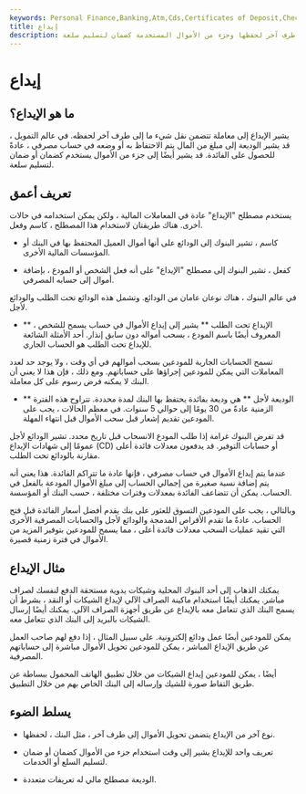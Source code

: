 ```yaml
---
keywords: Personal Finance,Banking,Atm,Cds,Certificates of Deposit,Checking Accounts,Demand Deposit,Deposit,Time Deposit
title: إيداع
description: الإيداع هو تحويل الأموال إلى طرف آخر لحفظها وجزء من الأموال المستخدمة كضمان لتسليم سلعة.
---
```


# إيداع
## ما هو الإيداع؟

يشير الإيداع إلى معاملة تتضمن نقل شيء ما إلى طرف آخر لحفظه. في عالم التمويل ، قد يشير الوديعة إلى مبلغ من المال يتم الاحتفاظ به أو وضعه في حساب مصرفي ، عادةً للحصول على الفائدة. قد يشير أيضًا إلى جزء من الأموال يستخدم كضمان أو ضمان لتسليم سلعة.

## تعريف أعمق

يستخدم مصطلح "الإيداع" عادة في المعاملات المالية ، ولكن يمكن استخدامه في حالات أخرى. هناك طريقتان لاستخدام هذا المصطلح ، كاسم وفعل.

- كاسم ، تشير البنوك إلى الودائع على أنها أموال العميل المحتفظ بها في البنك أو المؤسسات المالية الأخرى.

- كفعل ، تشير البنوك إلى مصطلح "الإيداع" على أنه فعل الشخص أو المودع ، بإضافة أموال إلى حسابه المصرفي.

في عالم البنوك ، هناك نوعان عامان من الودائع. وتشمل هذه الودائع تحت الطلب والودائع لأجل.

- ** الإيداع تحت الطلب ** يشير إلى إيداع الأموال في حساب يسمح للشخص ، المعروف أيضًا باسم المودع ، بسحب أمواله دون سابق إنذار. أحد الأمثلة الشائعة للإيداع تحت الطلب هو الحساب الجاري.

تسمح الحسابات الجارية للمودعين بسحب أموالهم في أي وقت ، ولا يوجد حد لعدد المعاملات التي يمكن للمودعين إجراؤها على حساباتهم. ومع ذلك ، فإن هذا لا يعني أن البنك لا يمكنه فرض رسوم على كل معاملة.

- ** الوديعة لأجل ** هي وديعة بفائدة يحتفظ بها البنك لمدة محددة. تتراوح هذه الفترة الزمنية عادةً من 30 يومًا إلى حوالي 5 سنوات. في معظم الحالات ، يجب على المودعين تقديم إشعار قبل سحب الأموال قبل انتهاء المهلة.

قد تفرض البنوك غرامة إذا طلب المودع الانسحاب قبل تاريخ محدد. تشير الودائع لأجل عمومًا إلى شهادات الإيداع (CD) أو حسابات التوفير. قد يدفعون معدلات فائدة أعلى مقارنة بالودائع تحت الطلب.

عندما يتم إيداع الأموال في حساب مصرفي ، فإنها عادة ما تتراكم الفائدة. هذا يعني أنه يتم إضافة نسبة صغيرة من إجمالي الحساب إلى مبلغ الأموال المودعة بالفعل في الحساب. يمكن أن تتضاعف الفائدة بمعدلات وفترات مختلفة ، حسب البنك أو المؤسسة.

وبالتالي ، يجب على المودعين التسوق للعثور على بنك يقدم أفضل أسعار الفائدة قبل فتح الحساب. عادةً ما تقدم الأقراص المدمجة والودائع لأجل والحسابات المصرفية الأخرى التي تقيد عمليات السحب معدلات فائدة أعلى ، مما يسمح للمودعين بتوفير المزيد من الأموال في فترة زمنية قصيرة.

## مثال الإيداع

يمكنك الذهاب إلى أحد البنوك المحلية وشيكات يدوية مستحقة الدفع لنفسك لصراف مباشر. يمكنك أيضًا استخدام ماكينة الصراف الآلي لإيداع الشيكات أو النقد ، بشرط أن يسمح البنك الذي تتعامل معه بالإيداع عن طريق أجهزة الصراف الآلي. يمكنك أيضًا إرسال الشيكات بالبريد إلى البنك الذي تتعامل معه.

يمكن للمودعين أيضًا عمل ودائع إلكترونية. على سبيل المثال ، إذا دفع لهم صاحب العمل عن طريق الإيداع المباشر ، يمكن للمودعين تحويل الأموال مباشرة إلى حساباتهم المصرفية.

أيضًا ، يمكن للمودعين إيداع الشيكات من خلال تطبيق الهاتف المحمول ببساطة عن طريق التقاط صورة للشيك وإرساله إلى البنك الخاص بهم من خلال التطبيق.



## يسلط الضوء

- نوع آخر من الإيداع يتضمن تحويل الأموال إلى طرف آخر ، مثل البنك ، لحفظها.

- تعريف واحد للإيداع يشير إلى وقت استخدام جزء من الأموال كضمان أو ضمان لتسليم السلع أو الخدمات.

- الوديعة مصطلح مالي له تعريفات متعددة.

